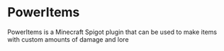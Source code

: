 # PowerItems

PowerItems is a Minecraft Spigot plugin that can be used to make items with custom amounts of damage and lore
